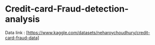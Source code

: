 # Credit-card-Fraud-detection-analysis
Data link : [https://www.kaggle.com/datasets/neharoychoudhury/credit-card-fraud-data]
